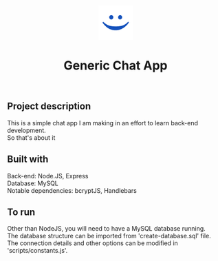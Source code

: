 <div align='center'><img src="static/icon.png" alt="Logo" width="80px" height="80px"></div>
<h1 align='center'>Generic Chat App</h1><br>

## Project description

This is a simple chat app I am making in an effort to learn back-end development.<br/>
So that's about it

## Built with

Back-end: Node.JS, Express<br/>
Database: MySQL<br />
Notable dependencies: bcryptJS, Handlebars

## To run

Other than NodeJS, you will need to have a MySQL database running.<br />
The database structure can be imported from 'create-database.sql' file.<br />
The connection details and other options can be modified in 'scripts/constants.js'.